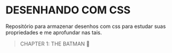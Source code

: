 # DESENHANDO COM CSS

Repositório para armazenar desenhos com css para estudar suas propriedades e me aprofundar nas tais.


> CHAPTER 1: THE BATMAN 🦇
